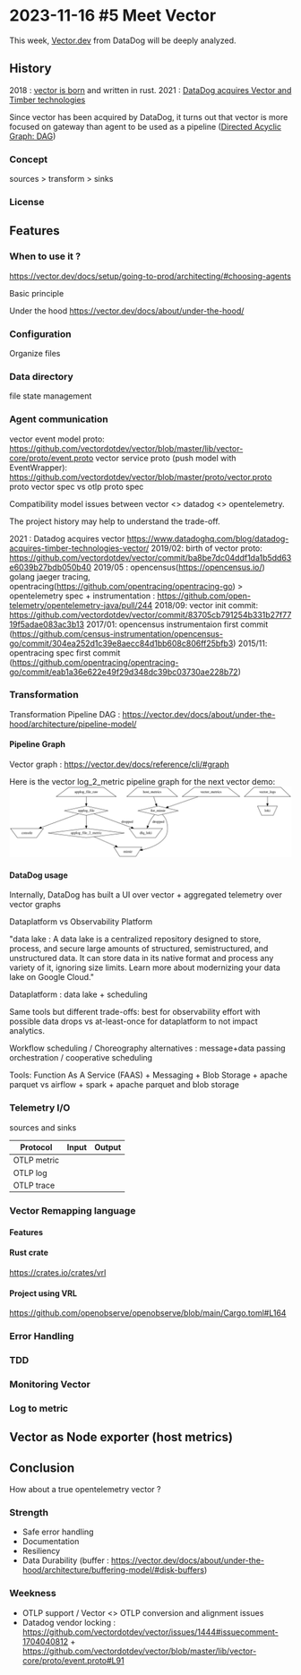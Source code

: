 # 2023-11-16 #5 Meet Vector

This week, [Vector.dev](https://vector.dev/) from DataDog will be deeply analyzed.

## History
2018 : [vector is born](https://github.com/vectordotdev/vector/commit/83705cb791254b331b27f7719f5adae083ac3b13) and written in rust.
2021 : [DataDog acquires Vector and Timber technologies](https://www.datadoghq.com/blog/datadog-acquires-timber-technologies-vector/)

Since vector has been acquired by DataDog, it turns out that vector is more focused on gateway than agent to be used as a pipeline ([Directed Acyclic Graph: DAG](https://vector.dev/docs/about/under-the-hood/architecture/pipeline-model/))

### Concept

sources > transform > sinks

### License

## Features
### When to use it ?
https://vector.dev/docs/setup/going-to-prod/architecting/#choosing-agents

Basic principle

Under the hood
https://vector.dev/docs/about/under-the-hood/

### Configuration
Organize files

### Data directory
file state management

### Agent communication
vector event model proto: https://github.com/vectordotdev/vector/blob/master/lib/vector-core/proto/event.proto
vector service proto (push model with EventWrapper): https://github.com/vectordotdev/vector/blob/master/proto/vector.proto
proto vector spec vs otlp proto spec

Compatibility model issues between vector <> datadog <> opentelemetry.

The project history may help to understand the trade-off.

2021 : Datadog acquires vector https://www.datadoghq.com/blog/datadog-acquires-timber-technologies-vector/
2019/02: birth of vector proto: https://github.com/vectordotdev/vector/commit/ba8be7dc04ddf1da1b5dd63e6039b27bdb050b40
2019/05 : opencensus(https://opencensus.io/) golang jaeger tracing, opentracing(https://github.com/opentracing/opentracing-go) > opentelemetry spec + instrumentation : https://github.com/open-telemetry/opentelemetry-java/pull/244
2018/09: vector init commit: https://github.com/vectordotdev/vector/commit/83705cb791254b331b27f7719f5adae083ac3b13
2017/01: opencensus instrumentaion first commit (https://github.com/census-instrumentation/opencensus-go/commit/304ea252d1c39e8aecc84d1bb608c806ff25bfb3)
2015/11: opentracing spec first commit (https://github.com/opentracing/opentracing-go/commit/eab1a36e622e49f29d348dc39bc03730ae228b72)

### Transformation
Transformation Pipeline DAG : https://vector.dev/docs/about/under-the-hood/architecture/pipeline-model/

#### Pipeline Graph
Vector graph : https://vector.dev/docs/reference/cli/#graph

Here is the vector log_2_metric pipeline graph for the next vector demo:
![vector graph demo](./vector-graph.svg)

#### DataDog usage
Internally, DataDog has built a UI over vector + aggregated telemetry over vector graphs

Dataplatform vs Observability Platform

"data lake : A data lake is a centralized repository designed to store, process, and secure large amounts of structured, semistructured, and unstructured data. It can store data in its native format and process any variety of it, ignoring size limits. Learn more about modernizing your data lake on Google Cloud."

Dataplatform : data lake + scheduling

Same tools but different trade-offs: best for observability effort with possible data drops vs at-least-once for dataplatform to not impact analytics.

Workflow scheduling / Choreography alternatives : message+data passing orchestration / cooperative scheduling

Tools: Function As A Service (FAAS) + Messaging + Blob Storage + apache parquet vs airflow + spark + apache parquet and blob storage

### Telemetry I/O
sources and sinks

| Protocol | Input | Output |
|-|-|-|
|OTLP metric|||
|OTLP log|||
|OTLP trace|||

### Vector Remapping language
#### Features

#### Rust crate
https://crates.io/crates/vrl

#### Project using VRL
https://github.com/openobserve/openobserve/blob/main/Cargo.toml#L164

### Error Handling

### TDD

### Monitoring Vector

### Log to metric

## Vector as Node exporter (host metrics)

## Conclusion

How about a true opentelemetry vector ?

### Strength

+ Safe error handling
+ Documentation
+ Resiliency
+ Data Durability (buffer : https://vector.dev/docs/about/under-the-hood/architecture/buffering-model/#disk-buffers)

### Weekness

- OTLP support / Vector <> OTLP conversion and alignment issues
- Datadog vendor locking : https://github.com/vectordotdev/vector/issues/1444#issuecomment-1704040812 + https://github.com/vectordotdev/vector/blob/master/lib/vector-core/proto/event.proto#L91